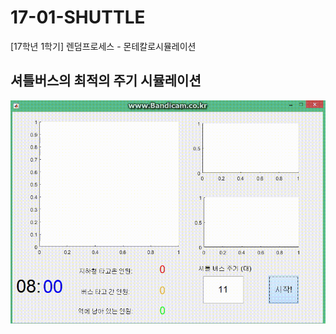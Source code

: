 # 17-01-SHUTTLE
[17학년 1학기] 렌덤프로세스 - 몬테칼로시뮬레이션

## **셔틀버스의 최적의 주기 시뮬레이션**

![simulation](shuttleSimulation.gif)